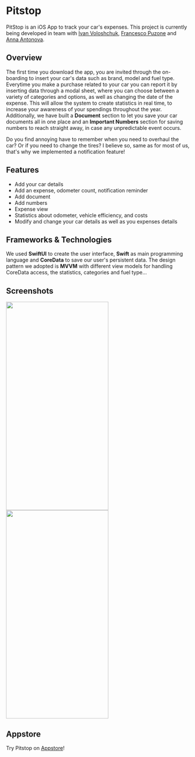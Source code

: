 # Pitstop

PitStop is an iOS App to track your car's expenses. This project is currently being developed in team with [Ivan Voloshchuk](https://github.com/IV0000), [Francesco Puzone](https://github.com/morbuen) and [Anna Antonova](https://github.com/Oneanya21).

## Overview
The first time you download the app, you are invited through the on-boarding to insert your car's data such as brand, model and fuel type.
Everytime you make a purchase related to your car you can report it by inserting data through a modal sheet, where you can choose between a variety of categories and options, as well as changing the date of the expense. This will allow the system to create statistics in real time, to increase your awareness of your spendings throughout the year. Additionally, we have built a **Document** section to let you save your car documents all in one place and an **Important Numbers** section for saving numbers to reach straight away, in case any unpredictable event occurs. 

Do you find annoying have to remember when you need to overhaul the car? Or if you need to change the tires? I believe so, same as for most of us, that's why we implemented a notification feature!

## Features
- Add your car details
- Add an expense, odometer count, notification reminder
- Add document 
- Add numbers
- Expense view
- Statistics about odometer, vehicle efficiency, and costs
- Modify and change your car details as well as you expenses details


## Frameworks & Technologies
We used **SwiftUI** to create the user interface, **Swift** as main programming language and **CoreData** to save our user's persistent data.
The design pattern we adopted is **MVVM** with different view models for handling CoreData access, the statistics, categories and fuel type...

## Screenshots

<img src="https://user-images.githubusercontent.com/94223094/169893103-be24dbd0-4efd-4f70-8f96-eb3e595ff5ec.gif" width="280" height="570"/>   <img src="https://user-images.githubusercontent.com/94223094/169893079-7e227b06-69ef-42ff-8b46-56c2ecdda6ec.gif" width="280" height="570"/>


## Appstore
Try Pitstop on [Appstore](https://apps.apple.com/it/app/pitstop-vehicle-manager/id1626259038?l=en)!
